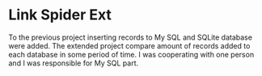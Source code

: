 # Link Spider Ext

 To the previous project inserting records to My SQL and SQLite database were added. The extended project compare amount of records added to each database in some period of time. I was cooperating with one person and I was responsible for My SQL part.